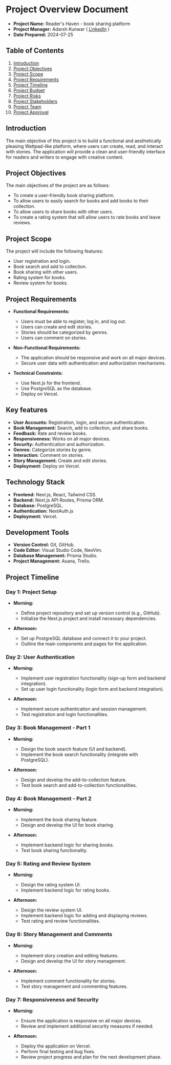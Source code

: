 # Project Overview Document

- **Project Name:** Reader's Haven - book sharing platform
- **Project Manager:** Adarsh Kunwar ( [LinkedIn](https://www.linkedin.com/in/adarsh-kunwar-614557268/) )
- **Date Prepared:** 2024-07-25

## Table of Contents

1. [Introduction](#introduction)
2. [Project Objectives](#project-objectives)
3. [Project Scope](#project-scope)
4. [Project Requirements](#project-requirements)
5. [Project Timeline](#project-timeline)
6. [Project Budget](#project-budget)
7. [Project Risks](#project-risks)
8. [Project Stakeholders](#project-stakeholders)
9. [Project Team](#project-team)
10. [Project Approval](#project-approval)

## Introduction

The main objective of this project is to build a functional and aesthetically pleasing Wattpad-like platform, where users can create, read, and interact with stories. The application will provide a clean and user-friendly interface for readers and writers to engage with creative content.

## Project Objectives

The main objectives of the project are as follows:

- To create a user-friendly book sharing platform.
- To allow users to easily search for books and add books to their collection.
- To allow users to share books with other users.
- To create a rating system that will allow users to rate books and leave reviews.

## Project Scope

The project will include the following features:

- User registration and login.
- Book search and add to collection.
- Book sharing with other users.
- Rating system for books.
- Review system for books.

## Project Requirements

- **Functional Requirements:**

  - Users must be able to register, log in, and log out.
  - Users can create and edit stories.
  - Stories should be categorized by genres.
  - Users can comment on stories.

- **Non-Functional Requirements:**

  - The application should be responsive and work on all major devices.
  - Secure user data with authentication and authorization mechanisms.

- **Technical Constraints:**
  - Use Next.js for the frontend.
  - Use PostgreSQL as the database.
  - Deploy on Vercel.

## Key features

- **User Accounts:** Registration, login, and secure authentication.
- **Book Management:** Search, add to collection, and share books.
- **Feedback:** Rate and review books.
- **Responsiveness:** Works on all major devices.
- **Security:** Authentication and authorization.
- **Genres:** Categorize stories by genre.
- **Interaction:** Comment on stories.
- **Story Management:** Create and edit stories.
- **Deployment:** Deploy on Vercel.

## Technology Stack

- **Frontend:** Next.js, React, Tailwind CSS.
- **Backend:** Next.js API Routes, Prisma ORM.
- **Database:** PostgreSQL.
- **Authentication:** NextAuth.js
- **Deployment:** Vercel.

## Development Tools

- **Version Control:** Git, GitHub.
- **Code Editor:** Visual Studio Code, NeoVim.
- **Database Management:** Prisma Studio.
- **Project Management:** Asana, Trello.

## Project Timeline

### Day 1: Project Setup

- **Morning:**

  - Define project repository and set up version control (e.g., GitHub).
  - Initialize the Next.js project and install necessary dependencies.

- **Afternoon:**
  - Set up PostgreSQL database and connect it to your project.
  - Outline the main components and pages for the application.

### Day 2: User Authentication

- **Morning:**

  - Implement user registration functionality (sign-up form and backend integration).
  - Set up user login functionality (login form and backend integration).

- **Afternoon:**
  - Implement secure authentication and session management.
  - Test registration and login functionalities.

### Day 3: Book Management - Part 1

- **Morning:**

  - Design the book search feature (UI and backend).
  - Implement the book search functionality (integrate with PostgreSQL).

- **Afternoon:**
  - Design and develop the add-to-collection feature.
  - Test book search and add-to-collection functionalities.

### Day 4: Book Management - Part 2

- **Morning:**

  - Implement the book sharing feature.
  - Design and develop the UI for book sharing.

- **Afternoon:**
  - Implement backend logic for sharing books.
  - Test book sharing functionality.

### Day 5: Rating and Review System

- **Morning:**

  - Design the rating system UI.
  - Implement backend logic for rating books.

- **Afternoon:**
  - Design the review system UI.
  - Implement backend logic for adding and displaying reviews.
  - Test rating and review functionalities.

### Day 6: Story Management and Comments

- **Morning:**

  - Implement story creation and editing features.
  - Design and develop the UI for story management.

- **Afternoon:**
  - Implement comment functionality for stories.
  - Test story management and commenting features.

### Day 7: Responsiveness and Security

- **Morning:**

  - Ensure the application is responsive on all major devices.
  - Review and implement additional security measures if needed.

- **Afternoon:**
  - Deploy the application on Vercel.
  - Perform final testing and bug fixes.
  - Review project progress and plan for the next development phase.
